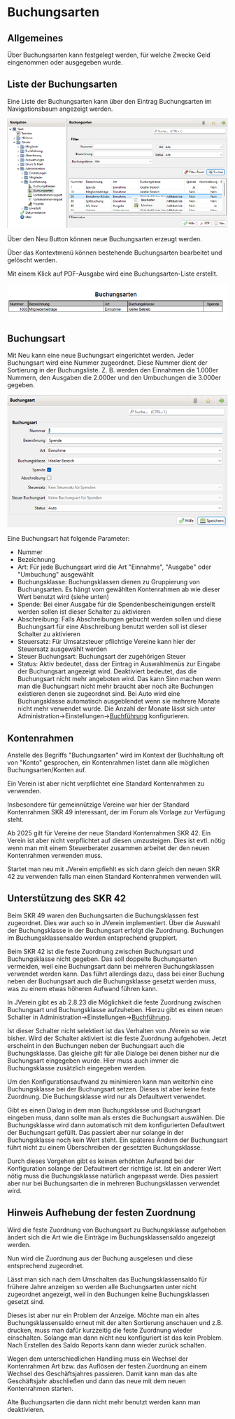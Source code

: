 # Buchungsarten

## Allgemeines

Über Buchungsarten kann festgelegt werden, für welche Zwecke Geld eingenommen oder ausgegeben wurde.

## Liste der Buchungsarten

Eine Liste der Buchungsarten kann über den Eintrag Buchungsarten im Navigationsbaum angezeigt werden.

![](img/BuchungsartenListeView.png)

Über den Neu Button können neue Buchungsarten erzeugt werden.

Über das Kontextmenü können bestehende Buchungsarten bearbeitet und gelöscht werden.

Mit einem Klick auf PDF-Ausgabe wird eine Buchungsarten-Liste erstellt.

![](img/Buchungsartenpdf.png)

## Buchungsart

Mit Neu kann eine neue Buchungsart eingerichtet werden. Jeder Buchungsart wird eine Nummer zugeordnet. Diese Nummer dient der Sortierung in der Buchungsliste. Z. B. werden den Einnahmen die 1.000er Nummern, den Ausgaben die 2.000er und den Umbuchungen die 3.000er gegeben.

![](img/Buchungsart.png)

Eine Buchungsart hat folgende Parameter:

* Nummer
* Bezeichnung
* Art: Für jede Buchungsart wird die Art "Einnahme", "Ausgabe" oder "Umbuchung" ausgewählt
* Buchungsklasse: Buchungsklassen dienen zu Gruppierung von Buchungsarten. Es hängt vom gewählten Kontenrahmen ab wie dieser Wert benutzt wird (siehe unten)
* Spende: Bei einer Ausgabe für die Spendenbescheinigungen erstellt werden sollen ist dieser Schalter zu aktivieren
* Abschreibung: Falls Abschreibungen gebucht werden sollen und diese Buchungsart für eine Abschreibung benutzt werden soll ist dieser Schalter zu aktivieren
* Steuersatz: Für Umsatzsteuer pflichtige Vereine kann hier der Steuersatz ausgewählt werden
* Steuer Buchungsart: Buchungsart der zugehörigen Steuer
* Status: Aktiv bedeutet, dass der Eintrag in Auswahlmenüs zur Eingabe der Buchungsart angezeigt wird. Deaktiviert bedeutet, das die Buchungsart nicht mehr angeboten wird. Das kann Sinn machen wenn man die Buchungsart nicht mehr braucht aber noch alte Buchungen existieren denen sie zugeordnet sind. Bei Auto wird eine Buchungsklasse automatisch ausgeblendet wenn sie mehrere Monate nicht mehr verwendet wurde. Die Anzahl der Monate lässt sich unter Administration->Einstellungen->[Buchführung](../einstellungen/buchfuehrung.md) konfigurieren.

## Kontenrahmen

Anstelle des Begriffs "Buchungsarten" wird im Kontext der Buchhaltung oft von "Konto" gesprochen, ein Kontenrahmen listet dann alle möglichen Buchungsarten/Konten auf.

Ein Verein ist aber nicht verpflichtet eine Standard Kontenrahmen zu verwenden.

Insbesondere für gemeinnützige Vereine war hier der Standard Kontenrahmen SKR 49 interessant, der im Forum als Vorlage zur Verfügung steht.

Ab 2025 gilt für Vereine der neue Standard Kontenrahmen SKR 42. Ein Verein ist aber nicht verpflichtet auf diesen umzusteigen. Dies ist evtl. nötig wenn man mit einem Steuerberater zusammen arbeitet der den neuen Kontenrahmen verwenden muss.

Startet man neu mit JVerein empfiehlt es sich dann gleich den neuen SKR 42 zu verwenden falls man einen Standard Kontenrahmen verwenden will.

## Unterstützung des SKR 42

Beim SKR 49 waren den Buchungsarten die Buchungsklassen fest zugeordnet. Dies war auch so in JVerein implementiert. Über die Auswahl der Buchungsklasse in der Buchungsart erfolgt die Zuordnung. Buchungen im Buchungsklassensaldo werden entsprechend gruppiert.

Beim SKR 42 ist die feste Zuordnung zwischen Buchungsart und Buchungsklasse nicht gegeben. Das soll doppelte Buchungsarten vermeiden, weil eine Buchungsart dann bei mehreren Buchungsklassen verwendet werden kann. Das führt allerdings dazu, dass bei einer Buchung neben der Buchungsart auch die Buchungsklasse gesetzt werden muss, was zu einem etwas höheren Aufwand führen kann.

In JVerein gibt es ab 2.8.23 die Möglichkeit die feste Zuordnung zwischen Buchungsart und Buchungsklasse aufzuheben. Hierzu gibt es einen neuen Schalter in Administration->Einstellungen->[Buchführung](../einstellungen/buchfuehrung.md).

Ist dieser Schalter nicht selektiert ist das Verhalten von JVerein so wie bisher. Wird der Schalter aktiviert ist die feste Zuordnung aufgehoben. Jetzt erscheint in den Buchungen neben der Buchungsart auch die Buchungsklasse. Das gleiche gilt für alle Dialoge bei denen bisher nur die Buchungsart eingegeben wurde. Hier muss auch immer die Buchungsklasse zusätzlich eingegeben werden.

Um den Konfigurationsaufwand zu minimieren kann man weiterhin eine Buchungsklasse bei der Buchungsart setzen. Dieses ist aber keine feste Zuordnung. Die Buchungsklasse wird nur als Defaultwert verwendet.

Gibt es einen Dialog in dem man Buchungsklasse und Buchungsart eingeben muss, dann sollte man als erstes die Buchungsart auswählen. Die Buchungsklasse wird dann automatisch mit dem konfigurierten Defaultwert der Buchungsart gefüllt. Das passiert aber nur solange in der Buchungsklasse noch kein Wert steht. Ein späteres Ändern der Buchungsart führt nicht zu einem Überschreiben der gesetzten Buchungsklasse.

Durch dieses Vorgehen gibt es keinen erhöhten Aufwand bei der Konfiguration solange der Defaultwert der richtige ist. Ist ein anderer Wert nötig muss die Buchungsklasse natürlich angepasst werde. Dies passiert aber nur bei Buchungsarten die in mehreren Buchungsklassen verwendet wird.

## Hinweis Aufhebung der festen Zuordnung

Wird die feste Zuordnung von Buchungsart zu Buchungsklasse aufgehoben ändert sich die Art wie die Einträge im Buchungsklassensaldo angezeigt werden.

Nun wird die Zuordnung aus der Buchung ausgelesen und diese entsprechend zugeordnet.

Lässt man sich nach dem Umschalten das Buchungsklassensaldo für frühere Jahre anzeigen so werden alle Buchungsarten unter nicht zugeordnet angezeigt, weil in den Buchungen keine Buchungsklassen gesetzt sind.

Dieses ist aber nur ein Problem der Anzeige. Möchte man ein altes Buchungsklassensaldo erneut mit der alten Sortierung anschauen und z.B. drucken, muss man dafür kurzzeitig die feste Zuordnung wieder einschalten. Solange man dann nicht neu konfiguriert ist das kein Problem. Nach Erstellen des Saldo Reports kann dann wieder zurück schalten.

Wegen dem unterschiedlichen Handling muss ein Wechsel der Kontenrahmen Art bzw. das Auflösen der festen Zuordnung an einem Wechsel des Geschäftsjahres passieren. Damit kann man das alte Geschäftsjahr abschließen und dann das neue mit dem neuen Kontenrahmen starten.

Alte Buchungsarten die dann nicht mehr benutzt werden kann man deaktivieren.
